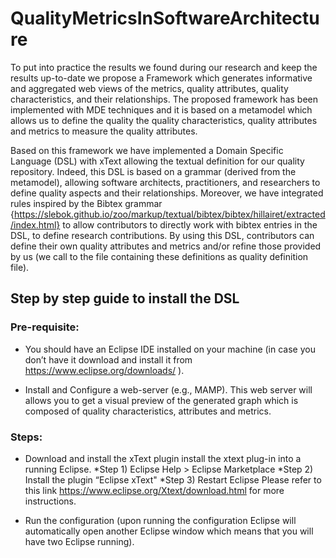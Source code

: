 # QualityMetricsInSoftwareArchitecture

To put into practice the results we found during our research and keep the results up-to-date we propose a Framework which generates informative and aggregated web views of the metrics, quality attributes, quality characteristics, and their relationships. The proposed framework has been implemented with MDE techniques and it is based on a metamodel which allows us to define the quality the quality characteristics, quality attributes and metrics to measure the quality attributes.



Based on this framework we have implemented a Domain Specific Language (DSL) with xText allowing the textual definition for our quality repository. Indeed, this DSL is based on a grammar (derived from the metamodel), allowing software architects, practitioners, and researchers to define quality aspects and their relationships. Moreover, we have integrated rules inspired by the Bibtex grammar {https://slebok.github.io/zoo/markup/textual/bibtex/bibtex/hillairet/extracted/index.html} to allow contributors to directly work with bibtex entries in the DSL, to define research contributions. By using this DSL, contributors can define their own quality attributes and metrics and/or refine those provided by us (we call to the file containing these definitions as quality definition file).

## Step by step guide to install the DSL

### Pre-requisite:

* You should have an Eclipse IDE installed on your machine (in case you don’t have it download and install it from https://www.eclipse.org/downloads/ ).

* Install and Configure a web-server (e.g., MAMP). This web server will allows you to get a visual preview of the generated graph which is composed of quality characteristics, attributes and metrics.


### Steps:
* Download and install the xText plugin install the xtext plug-in into a running Eclipse.
  *Step 1) Eclipse Help > Eclipse Marketplace
  *Step 2) Install the plugin “Eclipse xText"
  *Step 3) Restart Eclipse
Please refer to this link https://www.eclipse.org/Xtext/download.html for  more instructions.

* Run the configuration (upon running the configuration Eclipse will automatically open another Eclipse window which means that you will have two Eclipse running).


